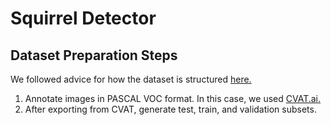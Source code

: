 # Squirrel Detector 
## Dataset Preparation Steps
We followed advice for how the dataset is structured [here.](https://forums.developer.nvidia.com/t/dusty-nv-jetson-training-custom-data-sets-generating-labels/175008)
1. Annotate images in PASCAL VOC format. In this case, we used [CVAT.ai.](https://github.com/cvat-ai/cvat)
2. After exporting from CVAT, generate test, train, and validation subsets.